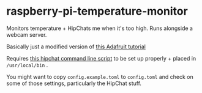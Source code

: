 # raspberry-pi-temperature-monitor
Monitors temperature + HipChats me when it's too high. Runs alongside a webcam server.

Basically just a modified version of [this Adafruit tutorial](https://learn.adafruit.com/max31855-thermocouple-python-library/overview)

Requires [this hipchat command line script](https://github.com/dmerand/dlm-dot-bin/blob/master/hipchat) to be set up properly + placed in `/usr/local/bin` .

You might want to copy `config.example.toml` to `config.toml` and check on some of those settings, particularly the HipChat stuff.
